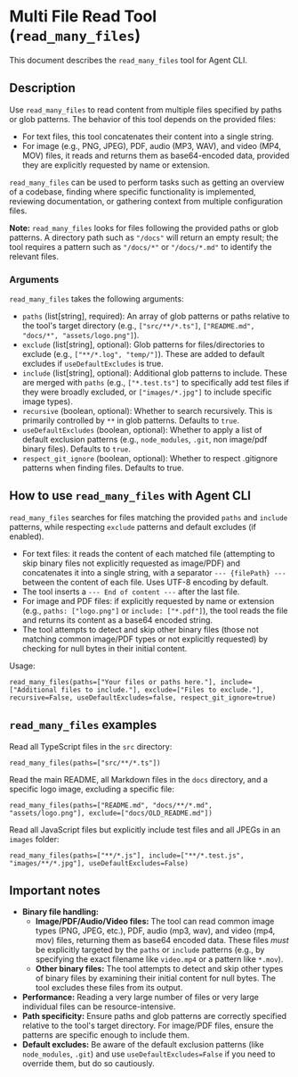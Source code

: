 # Multi File Read Tool (`read_many_files`)

This document describes the `read_many_files` tool for Agent CLI.

## Description

Use `read_many_files` to read content from multiple files specified by paths or glob patterns. The behavior of this tool depends on the provided files:

- For text files, this tool concatenates their content into a single string.
- For image (e.g., PNG, JPEG), PDF, audio (MP3, WAV), and video (MP4, MOV) files, it reads and returns them as base64-encoded data, provided they are explicitly requested by name or extension.

`read_many_files` can be used to perform tasks such as getting an overview of a codebase, finding where specific functionality is implemented, reviewing documentation, or gathering context from multiple configuration files.

**Note:** `read_many_files` looks for files following the provided paths or glob patterns. A directory path such as `"/docs"` will return an empty result; the tool requires a pattern such as `"/docs/*"` or `"/docs/*.md"` to identify the relevant files.

### Arguments

`read_many_files` takes the following arguments:

- `paths` (list[string], required): An array of glob patterns or paths relative to the tool's target directory (e.g., `["src/**/*.ts"]`, `["README.md", "docs/*", "assets/logo.png"]`).
- `exclude` (list[string], optional): Glob patterns for files/directories to exclude (e.g., `["**/*.log", "temp/"]`). These are added to default excludes if `useDefaultExcludes` is true.
- `include` (list[string], optional): Additional glob patterns to include. These are merged with `paths` (e.g., `["*.test.ts"]` to specifically add test files if they were broadly excluded, or `["images/*.jpg"]` to include specific image types).
- `recursive` (boolean, optional): Whether to search recursively. This is primarily controlled by `**` in glob patterns. Defaults to `true`.
- `useDefaultExcludes` (boolean, optional): Whether to apply a list of default exclusion patterns (e.g., `node_modules`, `.git`, non image/pdf binary files). Defaults to `true`.
- `respect_git_ignore` (boolean, optional): Whether to respect .gitignore patterns when finding files. Defaults to true.

## How to use `read_many_files` with Agent CLI

`read_many_files` searches for files matching the provided `paths` and `include` patterns, while respecting `exclude` patterns and default excludes (if enabled).

- For text files: it reads the content of each matched file (attempting to skip binary files not explicitly requested as image/PDF) and concatenates it into a single string, with a separator `--- {filePath} ---` between the content of each file. Uses UTF-8 encoding by default.
- The tool inserts a `--- End of content ---` after the last file.
- For image and PDF files: if explicitly requested by name or extension (e.g., `paths: ["logo.png"]` or `include: ["*.pdf"]`), the tool reads the file and returns its content as a base64 encoded string.
- The tool attempts to detect and skip other binary files (those not matching common image/PDF types or not explicitly requested) by checking for null bytes in their initial content.

Usage:

```
read_many_files(paths=["Your files or paths here."], include=["Additional files to include."], exclude=["Files to exclude."], recursive=False, useDefaultExcludes=false, respect_git_ignore=true)
```

## `read_many_files` examples

Read all TypeScript files in the `src` directory:

```
read_many_files(paths=["src/**/*.ts"])
```

Read the main README, all Markdown files in the `docs` directory, and a specific logo image, excluding a specific file:

```
read_many_files(paths=["README.md", "docs/**/*.md", "assets/logo.png"], exclude=["docs/OLD_README.md"])
```

Read all JavaScript files but explicitly include test files and all JPEGs in an `images` folder:

```
read_many_files(paths=["**/*.js"], include=["**/*.test.js", "images/**/*.jpg"], useDefaultExcludes=False)
```

## Important notes

- **Binary file handling:**
  - **Image/PDF/Audio/Video files:** The tool can read common image types (PNG, JPEG, etc.), PDF, audio (mp3, wav), and video (mp4, mov) files, returning them as base64 encoded data. These files _must_ be explicitly targeted by the `paths` or `include` patterns (e.g., by specifying the exact filename like `video.mp4` or a pattern like `*.mov`).
  - **Other binary files:** The tool attempts to detect and skip other types of binary files by examining their initial content for null bytes. The tool excludes these files from its output.
- **Performance:** Reading a very large number of files or very large individual files can be resource-intensive.
- **Path specificity:** Ensure paths and glob patterns are correctly specified relative to the tool's target directory. For image/PDF files, ensure the patterns are specific enough to include them.
- **Default excludes:** Be aware of the default exclusion patterns (like `node_modules`, `.git`) and use `useDefaultExcludes=False` if you need to override them, but do so cautiously.
